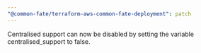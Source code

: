 ```yaml
---
"@common-fate/terraform-aws-common-fate-deployment": patch
---
```


Centralised support can now be disabled by setting the variable centralised_support to false.

